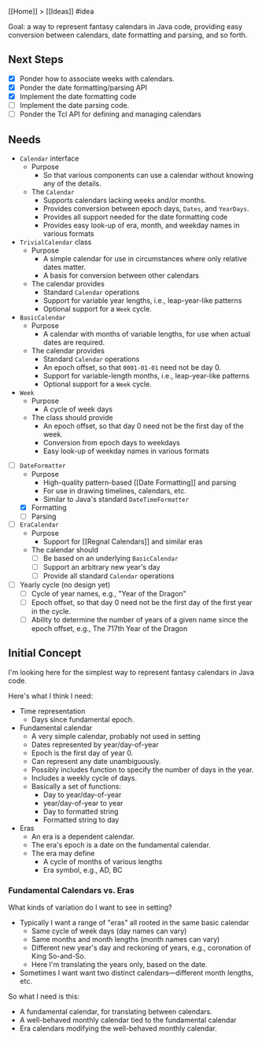 [[Home]] > [[Ideas]] #idea 

Goal: a way to represent fantasy calendars in Java code, providing easy conversion between calendars, date formatting and parsing, and so forth.

## Next Steps

- [x] Ponder how to associate weeks with calendars.
- [x] Ponder the date formatting/parsing API
- [x] Implement the  date formatting code
- [ ] Implement the date parsing code.
- [ ] Ponder the Tcl API for defining and managing calendars

## Needs

- `Calendar` interface
    - Purpose
        - So that various components can use a calendar without knowing any of the details.
    - The `Calendar`
        - Supports calendars lacking weeks and/or months.
        - Provides conversion between epoch days, `Dates`, and `YearDays`.
        - Provides all support needed for the date formatting code
        - Provides easy look-up of era, month, and weekday names in various formats
- `TrivialCalendar`  class
    - Purpose
        - A simple calendar for use in circumstances where only relative dates matter.
        - A basis for conversion between other calendars
    - The calendar provides
        - Standard `Calendar` operations
        - Support for variable year lengths, i.e., leap-year-like patterns
        - Optional support for a `Week` cycle.
- `BasicCalendar`
    - Purpose
        - A calendar with months of variable lengths, for use when actual dates are required.
    - The calendar provides
        - Standard `Calendar` operations
        - An epoch offset, so that `0001-01-01` need not be day 0.
        - Support for variable-length months, i.e., leap-year-like patterns 
        - Optional support for a `Week` cycle.
- `Week`
    - Purpose
        - A cycle of week days
    - The class should provide
        - An epoch offset, so that day 0 need not be the first day of the week.
        - Conversion from epoch days to weekdays
        - Easy look-up of weekday names in various formats
- [ ] `DateFormatter` 
    - Purpose
        - High-quality pattern-based [[Date Formatting]] and parsing
        - For use in drawing timelines, calendars, etc.
        - Similar to Java's standard `DateTimeFormatter`
    - [x] Formatting
    - [ ] Parsing
- [ ] `EraCalendar`
    - Purpose
        - Support for [[Regnal Calendars]] and similar eras
    - The calendar should
        - [ ] Be based on an underlying `BasicCalendar`
        - [ ] Support an arbitrary new year's day
        - [ ] Provide all standard `Calendar` operations
- [ ] Yearly cycle (no design yet)
    - [ ] Cycle of year names, e.g., "Year of the Dragon"
    - [ ] Epoch offset, so that day 0 need not be the first day of the first year in the cycle.
    - [ ] Ability to determine the number of years of a given name since the epoch offset, e.g., The 717th Year of the Dragon

## Initial Concept 

I'm looking here for the simplest way to represent fantasy calendars in Java code.

Here's what I think I need:

- Time representation
    - Days since fundamental epoch.
- Fundamental calendar
    - A very simple calendar, probably not used in setting
    - Dates represented by year/day-of-year
    - Epoch is the first day of year 0.
    - Can represent any date unambiguously.
    - Possibly includes function to specify the number of days in the year.
    - Includes a weekly cycle of days.
    - Basically a set of functions:
        - Day to year/day-of-year
        - year/day-of-year to year
        - Day to formatted string
        - Formatted string to day
- Eras
    - An era is a dependent calendar.
    - The era's epoch is a date on the fundamental calendar.
    - The era may define
        - A cycle of months of various lengths
        - Era symbol, e.g., AD, BC

### Fundamental Calendars vs. Eras

What kinds of variation do I want to see in setting?

- Typically I want a range of "eras" all rooted in the same basic calendar
    - Same cycle of week days (day names can vary)
    - Same months and month lengths (month names can vary)
    - Different new year's day and reckoning of years, e.g., coronation of King So-and-So.
    - Here I'm translating the years only, based on the date.
- Sometimes I want want two distinct calendars—different month lengths, etc.

So what I need is this:

- A fundamental calendar, for translating between calendars.
- A well-behaved monthly calendar tied to the fundamental calendar
- Era calendars modifying the well-behaved monthly calendar.

